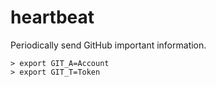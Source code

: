 # heartbeat
Periodically send GitHub important information.

```
> export GIT_A=Account
> export GIT_T=Token
```
